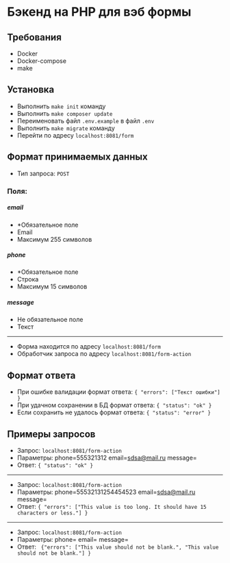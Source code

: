 # **Бэкенд на PHP для вэб формы**

## **Требования**

* Docker
* Docker-compose
* make

## **Установка**

* Выполнить `make init` команду
* Выполнить `make composer update`
* Переименовать файл `.env.example` в файл `.env`
* Выполнить `make migrate` команду
* Перейти по адресу `localhost:8081/form`

## **Формат принимаемых данных**

* Тип запроса: `POST`

### Поля:

##### email
- *Обязательное поле
- Email
- Максимум 255 символов
##### phone
- *Обязательное поле
- Строка
- Максимум 15 символов
##### message
- Не обязательное поле
- Текст
---
* Форма находится по адресу `localhost:8081/form`
* Обработчик запроса по адресу `localhost:8081/form-action`

## **Формат ответа**

* При ошибке валидации
формат ответа: `{ "errors": ["Текст ошибки"] }`
* При удачном сохранении в БД формат ответа: `{ "status": "ok" }`
* Если сохранить не удалось формат ответа: `{ "status": "error" }`

## **Примеры запросов**

* Запрос: `localhost:8081/form-action`
* Параметры: phone=555321312 email=sdsa@mail.ru message=
* Ответ: `{ "status": "ok" }`
---
* Запрос: `localhost:8081/form-action`
* Параметры: phone=55532131254454523 email=sdsa@mail.ru message=
* Ответ: `{ "errors": ["This value is too long. It should have 15 characters or less."] }`
---
* Запрос: `localhost:8081/form-action`
* Параметры: phone= email= message=
* Ответ: ` {"errors": ["This value should not be blank.", "This value should not be blank."] }`